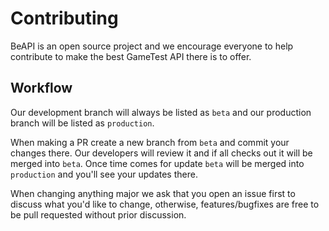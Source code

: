 # Contributing

BeAPI is an open source project and we encourage everyone to help contribute to make the best GameTest API there is to offer.

## Workflow

Our development branch will always be listed as `beta` and our production branch will be listed as `production`.

When making a PR create a new branch from `beta` and commit your changes there. Our developers will review it and if all checks out it will be
merged into `beta`. Once time comes for update `beta` will be merged into `production` and you'll see your updates there.

When changing anything major we ask that you open an issue first to discuss what you'd like to change, otherwise, features/bugfixes are
free to be pull requested without prior discussion.
